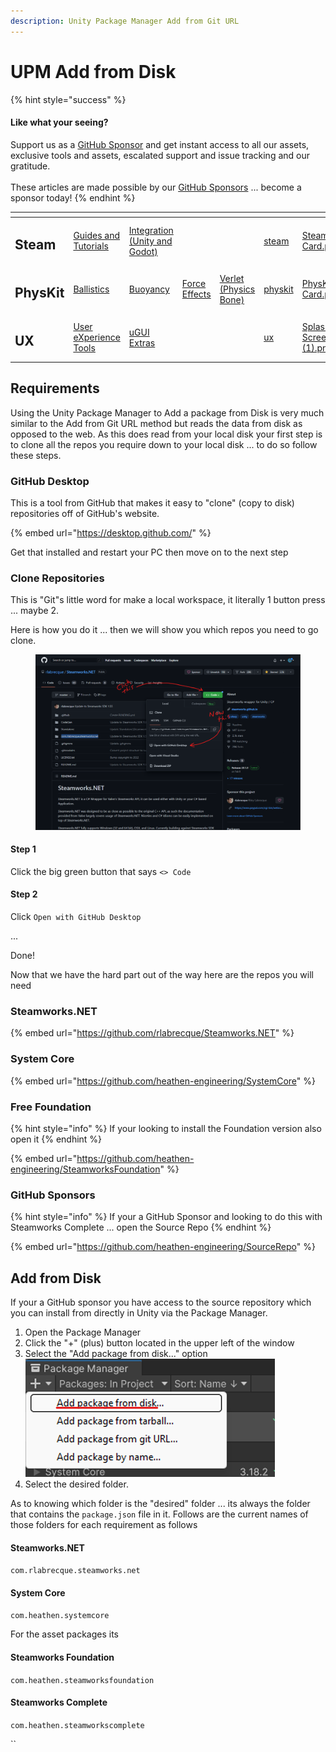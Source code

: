 ```yaml
---
description: Unity Package Manager Add from Git URL
---
```


# UPM Add from Disk

{% hint style="success" %}
#### Like what your seeing?

Support us as a [GitHub Sponsor](../../../../) and get instant access to all our assets, exclusive tools and assets, escalated support and issue tracking and our gratitude.\
\
These articles are made possible by our [GitHub Sponsors](../../../../) ... become a sponsor today!
{% endhint %}

<table data-view="cards"><thead><tr><th></th><th></th><th></th><th></th><th></th><th data-hidden data-card-target data-type="content-ref"></th><th data-hidden data-card-cover data-type="files"></th></tr></thead><tbody><tr><td><h2>Steam</h2></td><td><a href="../../../../company/concepts/steam/">Guides and Tutorials</a></td><td><a href="../../">Integration (Unity and Godot)</a></td><td></td><td></td><td><a href="../../../../company/concepts/steam/">steam</a></td><td><a href="../../../../.gitbook/assets/Steamworks Card.png">Steamworks Card.png</a></td></tr><tr><td><h2>PhysKit</h2></td><td><a href="../../../physkit/learning/sample-scenes/1-ballistic-basics.md">Ballistics</a></td><td><a href="../../../physkit/learning/sample-scenes/1-buoyancy-example.md">Buoyancy</a></td><td><a href="../../../physkit/learning/sample-scenes/1-force-effect-fields.md">Force Effects</a></td><td><a href="../../../physkit/learning/sample-scenes/2-verlet-spring-skinned-mesh.md">Verlet (Physics Bone)</a></td><td><a href="../../../physkit/">physkit</a></td><td><a href="../../../../.gitbook/assets/PhysKit Card.png">PhysKit Card.png</a></td></tr><tr><td><h2>UX</h2></td><td><a href="../../../ux/learning/core-concepts/">User eXperience Tools</a></td><td><a href="../../../ux/learning/ugui-extras/">uGUI Extras</a></td><td></td><td></td><td><a href="../../../ux/">ux</a></td><td><a href="../../../../.gitbook/assets/Splash Screen (1).png">Splash Screen (1).png</a></td></tr></tbody></table>

## Requirements

Using the Unity Package Manager to Add a package from Disk is very much similar to the Add from Git URL method but reads the data from disk as opposed to the web. As this does read from your local disk your first step is to clone all the repos you require down to your local disk ... to do so follow these steps.

### GitHub Desktop

This is a tool from GitHub that makes it easy to "clone" (copy to disk) repositories off of GitHub's website.

{% embed url="https://desktop.github.com/" %}

Get that installed and restart your PC then move on to the next step

### Clone Repositories

This is "Git"s little word for make a local workspace, it literally 1 button press ... maybe 2.

Here is how you do it ... then we will show you which repos you need to go clone.

<figure><img src="../../../../.gitbook/assets/image (11).png" alt=""><figcaption></figcaption></figure>

#### Step 1

Click the big green button that says `<> Code`&#x20;

#### Step 2

Click `Open with GitHub Desktop`

...

Done!

Now that we have the hard part out of the way here are the repos you will need&#x20;

### Steamworks.NET

{% embed url="https://github.com/rlabrecque/Steamworks.NET" %}

### System Core

{% embed url="https://github.com/heathen-engineering/SystemCore" %}

### Free Foundation

{% hint style="info" %}
If your looking to install the Foundation version also open it
{% endhint %}

{% embed url="https://github.com/heathen-engineering/SteamworksFoundation" %}

### GitHub Sponsors

{% hint style="info" %}
If your a GitHub Sponsor and looking to do this with Steamworks Complete ... open the Source Repo
{% endhint %}

{% embed url="https://github.com/heathen-engineering/SourceRepo" %}

## Add from Disk

If your a GitHub sponsor you have access to the source repository which you can install from directly in Unity via the Package Manager.

1. Open the Package Manager
2. Click the "+" (plus) button located in the upper left of the window
3. Select the "Add package from disk..." option\
   ![](<../../../../.gitbook/assets/image (13).png>)
4. Select the desired folder.

As to knowing which folder is the "desired" folder ... its always the folder that contains the `package.json` file in it. Follows are the current names of those folders for each requirement as follows

#### Steamworks.NET

`com.rlabrecque.steamworks.net`

#### System Core

`com.heathen.systemcore`

For the asset packages its&#x20;

#### Steamworks Foundation

`com.heathen.steamworksfoundation`

#### Steamworks Complete

`com.heathen.steamworkscomplete`

``
